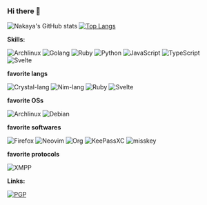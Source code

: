 ### Hi there 👋

![Nakaya's GitHub stats](https://github-readme-stats.vercel.app/api?username=eniehack&show_icons=true&theme=dracula)
[![Top Langs](https://github-readme-stats.vercel.app/api/top-langs/?username=eniehack&layout=compact&exclude_repo=pleroma-docker&hide=jupyter%20notebook)](https://github.com/anuraghazra/github-readme-stats)

**Skills:**

![Archlinux](https://img.shields.io/badge/Archlinux-%230088cc.svg?style=flat-square&logo=Arch%20Linux&logoColor=white)
![Golang](https://img.shields.io/badge/Golang-%2300ADD8.svg?style=flat-square&logo=Go&logoColor=white)
![Ruby](https://img.shields.io/badge/Ruby-%23CC342D.svg?style=flat-square&logo=Ruby&logoColor=white)
![Python](https://img.shields.io/badge/Python-%233776AB.svg?style=flat-square&logo=Python&logoColor=white)
![JavaScript](https://img.shields.io/badge/JavaScipt-%23F7DF1E.svg?style=flat-square&logo=JavaScript&logoColor=white)
![TypeScript](https://img.shields.io/badge/TypeScript-%233178C6.svg?style=flat-square&logo=TypeScript&logoColor=white)
![Svelte](https://img.shields.io/badge/Svelte-%23FF3E00.svg?style=flat-square&logo=Svelte&logoColor=white)

**favorite langs**

![Crystal-lang](https://img.shields.io/badge/Crystal-%23777777.svg?style=flat-square&logo=Crystal&logoColor=white)
![Nim-lang](https://img.shields.io/badge/Nim-%23000000.svg?style=flat-square&logo=nim&logoColor=%23FFE953)
![Ruby](https://img.shields.io/badge/Ruby-%23CC342D.svg?style=flat-square&logo=Ruby&logoColor=white)
![Svelte](https://img.shields.io/badge/Svelte-%23FF3E00.svg?style=flat-square&logo=Svelte&logoColor=white)

**favorite OSs**

![Archlinux](https://img.shields.io/badge/Archlinux-%230088cc.svg?style=flat-square&logo=Arch%20Linux&logoColor=white)
![Debian](https://img.shields.io/badge/Debian-%23A81D33.svg?style=flat-square&logo=Debian&logoColor=white)

**favorite softwares**

![Firefox](https://img.shields.io/badge/Firefox-%23000000.svg?style=flat-square&logo=Firefox%20Browser&logoColor=FF7139)
![Neovim](https://img.shields.io/badge/Neovim-%2357A143.svg?style=flat-square&logo=Neovim&logoColor=white)
![Org](https://img.shields.io/badge/org--mode-%2377AA99.svg?style=flat-square&logo=Org&logoColor=white)
![KeePassXC](https://img.shields.io/badge/KeePassXC-%236CAC4D.svg?style=flat-square&logo=KeePassXC&logoColor=white)
![misskey](https://img.shields.io/badge/misskey-%230C1210.svg?style=flat-square&logo=misskey&logoColor=%23A1CA03)

**favorite protocols**

![XMPP](https://img.shields.io/badge/XMPP-%23002B5C.svg?style=flat-square&logo=XMPP&logoColor=white)

**Links:**

[![PGP](https://img.shields.io/keybase/pgp/eniehack?style=flat-square)](https://keyoxide.org/6E1005C1115354DF97C80619AE054EAFB2F95E18)

<!--
**eniehack/eniehack** is a ✨ _special_ ✨ repository because its `README.md` (this file) appears on your GitHub profile.

Here are some ideas to get you started:

- 🔭 I’m currently working on ...
- 🌱 I’m currently learning ...
- 👯 I’m looking to collaborate on ...
- 🤔 I’m looking for help with ...
- 💬 Ask me about ...
- 📫 How to reach me: ...
- 😄 Pronouns: ...
- ⚡ Fun fact: ...
-->
